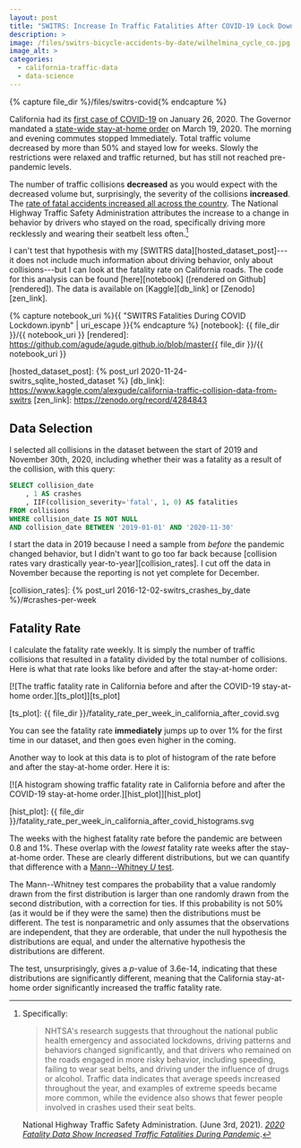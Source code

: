 ```yaml
---
layout: post
title: "SWITRS: Increase In Traffic Fatalities After COVID-19 Lock Down"
description: >
image: /files/switrs-bicycle-accidents-by-date/wilhelmina_cycle_co.jpg
image_alt: >
categories: 
  - california-traffic-data 
  - data-science
---
```


{% capture file_dir %}/files/switrs-covid{% endcapture %}

California had its [first case of COVID-19][covid] on January 26, 2020. The
Governor mandated a [state-wide stay-at-home order][order] on March 19, 2020.
The morning and evening commutes stopped Immediately. Total traffic volume
decreased by more than 50% and stayed low for weeks. Slowly the restrictions
were relaxed and traffic returned, but has still not reached pre-pandemic
levels.

[covid]: https://en.wikipedia.org/wiki/COVID-19_pandemic_in_California
[order]: https://en.wikipedia.org/wiki/California_government_response_to_the_COVID-19_pandemic

The number of traffic collisions **decreased** as you would expect with the
decreased volume but, surprisingly, the severity of the collisions
**increased**. The [rate of fatal accidents increased all across the
country][fatal]. The National Highway Traffic Safety Administration attributes
the increase to a change in behavior by drivers who stayed on the road,
specifically driving more recklessly and wearing their seatbelt less
often.[^nhtsa]

[fatal]: https://www.nhtsa.gov/press-releases/2020-fatality-data-show-increased-traffic-fatalities-during-pandemic

[^nhtsa]: Specifically: 
    > NHTSA's research suggests that throughout the national public health
    > emergency and associated lockdowns, driving patterns and behaviors
    > changed significantly, and that drivers who remained on the roads
    > engaged in more risky behavior, including speeding, failing to wear seat
    > belts, and driving under the influence of drugs or alcohol. Traffic data
    > indicates that average speeds increased throughout the year, and
    > examples of extreme speeds became more common, while the evidence also
    > shows that fewer people involved in crashes used their seat belts.

    National Highway Traffic Safety Administration. (June 3rd, 2021). [_2020
    Fatality Data Show Increased Traffic Fatalities During Pandemic_][fatal]. 

I can't test that hypothesis with my [SWITRS data][hosted_dataset_post]---it
does not include much information about driving behavior, only about
collisions---but I can look at the fatality rate on California roads. The code
for this analysis can be found [here][notebook] ([rendered on
Github][rendered]). The data is available on [Kaggle][db_link] or
[Zenodo][zen_link].

{% capture notebook_uri %}{{ "SWITRS Fatalities During COVID Lockdown.ipynb" | uri_escape }}{% endcapture %} 
[notebook]: {{ file_dir }}/{{ notebook_uri }}
[rendered]: https://github.com/agude/agude.github.io/blob/master{{ file_dir }}/{{ notebook_uri }}

[hosted_dataset_post]: {% post_url 2020-11-24-switrs_sqlite_hosted_dataset %}
[db_link]: https://www.kaggle.com/alexgude/california-traffic-collision-data-from-switrs
[zen_link]: https://zenodo.org/record/4284843

## Data Selection

I selected all collisions in the dataset between the start of 2019 and
November 30th, 2020, including whether their was a fatality as a result of the
collision, with this query:

```sql
SELECT collision_date
    , 1 AS crashes
    , IIF(collision_severity='fatal', 1, 0) AS fatalities
FROM collisions 
WHERE collision_date IS NOT NULL 
AND collision_date BETWEEN '2019-01-01' AND '2020-11-30'
```

I start the data in 2019 because I need a sample from _before_ the pandemic
changed behavior, but I didn't want to go too far back because [collision
rates vary drastically year-to-year][collision_rates]. I cut off the data in
November because the reporting is not yet complete for December.

[collision_rates]: {% post_url 2016-12-02-switrs_crashes_by_date %}/#crashes-per-week

## Fatality Rate

I calculate the fatality rate weekly. It is simply the number of traffic
collisions that resulted in a fatality divided by the total number of
collisions. Here is what that rate looks like before and after the
stay-at-home order:

[![The traffic fatality rate in California before and after the COVID-19
stay-at-home order.][ts_plot]][ts_plot]

[ts_plot]: {{ file_dir }}/fatality_rate_per_week_in_california_after_covid.svg

You can see the fatality rate **immediately** jumps up to over 1% for the
first time in our dataset, and then goes even higher in the coming.

Another way to look at this data is to plot of histogram of the rate before
and after the stay-at-home order. Here it is:

[![A histogram showing traffic fatality rate in California before and after
the COVID-19 stay-at-home order.][hist_plot]][hist_plot]

[hist_plot]: {{ file_dir }}/fatality_rate_per_week_in_california_after_covid_histograms.svg

The weeks with the highest fatality rate before the pandemic are between 0.8
and 1%. These overlap with the _lowest_ fatality rate weeks after the
stay-at-home order. These are clearly different distributions, but we can
quantify that difference with a [Mann--Whitney _U_ test][mwu].

[mwu]: https://en.wikipedia.org/wiki/Mann%E2%80%93Whitney_U_test

The Mann--Whitney test compares the probability that a value randomly drawn
from the first distribution is larger than one randomly drawn from the second
distribution, with a correction for ties. If this probability is not 50% (as
it would be if they were the same) then the distributions must be different.
The test is nonparametric and only assumes that the observations are
independent, that they are orderable, that under the null hypothesis the
distributions are equal, and under the alternative hypothesis the
distributions are different.

The test, unsurprisingly, gives a _p_-value of 3.6e-14, indicating that these
distributions are significantly different, meaning that the California
stay-at-home order significantly increased the traffic fatality rate.
